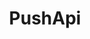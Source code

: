 ---
layout: redoc_page
title: 'PushApi'
categories: api_docs
swagger: ../api_docs/PushApi.yml
permalink: ../pages/api_explorer/PushApi
ghPagesSiteName: /cloudv2-docs-site
---